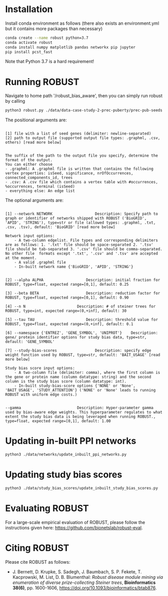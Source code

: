 # Installation

Install conda environment as follows (there also exists an environment.yml but it contains more packages than necessary)
```bash
conda create --name robust python=3.7
conda activate robust
conda install numpy matplotlib pandas networkx pip jupyter
pip install pcst_fast
```
Note that Python 3.7 is a hard requirement!

# Running ROBUST

Navigate to home path '/robust_bias_aware', then you can simply run robust by calling 
```bash
python3 robust.py ./data/data-case-study-2-prec-puberty/prec-pub-seeds.txt prec_puberty.graphml
```
The positional arguments are:
```

[1] file with a list of seed genes (delimiter: newline-separated)
[2] path to output file (supported output file types: .graphml, .csv, others) [read more below]


The suffix of the path to the output file you specify, determine the format of the output.
You can either choose
- .graphml: A .graphml file is written that contains the following vertex properties: isSeed, significance, nrOfOccurrences, connected_components_id, trees
- .csv: A .csv file which contains a vertex table with #occurrences, %occurrences, terminal (isSeed) 
- everything else: An edge list

```
The optional arguments are:
```

[1] --network NETWORK					Description: Specify path to graph or identifier of networks shipped with ROBUST ('BioGRID', 'APID', 'STRING'), type=str or file (allowed types: .graphml, .txt, .csv, .tsv), default: 'BioGRID' [read more below]

Network input options:
	- A two-column edgelist. File types and corresponding delimiters are as follows: 1. '.txt' file should be space-separated 2. '.tsv' file should be tab-separated 3. '.csv' file should be comma-separated. No other file  formats except '.txt', '.csv' and '.tsv' are accepted at the moment.
	- A valid .graphml file
	- In-built network name {'BioGRID', 'APID', 'STRING'}


[2] --alpha ALPHA					Description: initial fraction for ROBUST, type=float, expected range=[0,1], default: 0.25

[3] --beta BETA						Description: reduction factor for ROBUST, type=float, expected range=[0,1], default: 0.90

[4] --n N						Description: # of steiner trees for ROBUST, type=int, expected range=(0,+inf], default: 30

[5] --tau TAU						Description: threshold value for ROBUST, type=float, expected range=(0,+inf], default: 0.1

[6] --namespace {'ENTREZ', 'GENE_SYMBOL', 'UNIPROT'}	Description: gene/ protein identifier options for study bias data, type=str, default: 'GENE_SYMBOL'

[7] --study-bias-scores					Description: specify edge weight function used by ROBUST, type=str, default: 'BAIT_USAGE' [read more below]

Study bias score input options:
	- A two-column file (delimiter: comma), where the first column is the gene or protein name (column datatype: string) and the second column is the study bias score (column datatype: int).
	- In-built study-bias-score options {'NONE' or 'None', 'BAIT_USAGE', 'STUDY_ATTENTION'} ('NONE' or 'None' leads to running ROBUST with uniform edge costs.)


--gamma							Description: Hyper-parameter gamma used by bias-aware edge weights. This hyperparameter regulates to what extent the study bias data is being leveraged when running ROBUST., type=float, expected range=[0,1], default: 1.00
```

# Updating in-built PPI networks
```bash
python3 ./data/networks/update_inbuilt_ppi_networks.py
```

# Updating study bias scores
```bash
python3 ./data/study_bias_scores/update_inbuilt_study_bias_scores.py
```


# Evaluating ROBUST

For a large-scale empirical evaluation of ROBUST, please follow the instructions given here: https://github.com/bionetslab/robust-eval.

# Citing ROBUST

Please cite ROBUST as follows:
- J. Bernett, D. Krupke, S. Sadegh, J. Baumbach, S. P. Fekete, T. Kacprowski, M. List, D. B. Blumenthal: *Robust disease module mining via enumeration of diverse prize-collecting Steiner trees*, **Bioinformatics 38(6)**, pp. 1600-1606, https://doi.org/10.1093/bioinformatics/btab876.
